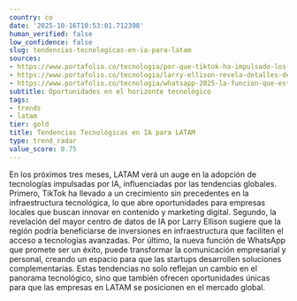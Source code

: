 ```yaml
---
country: co
date: '2025-10-16T10:53:01.712398'
human_verified: false
low_confidence: false
slug: tendencias-tecnologicas-en-ia-para-latam
sources:
- https://www.portafolio.co/tecnologia/por-que-tiktok-ha-impulsado-los-limites-de-la-infraestructura-tecnica-mundial-642247
- https://www.portafolio.co/tecnologia/larry-ellison-revela-detalles-del-mayor-centro-de-datos-de-ia-del-mundo-642154
- https://www.portafolio.co/tecnologia/whatsapp-2025-la-funcion-que-esta-destinada-a-ser-todo-un-furor-y-debe-conocer-642189
subtitle: Oportunidades en el horizonte tecnológico
tags:
- trends
- latam
tier: gold
title: Tendencias Tecnológicas en IA para LATAM
type: trend_radar
value_score: 0.75
---
```


<p>En los próximos tres meses, LATAM verá un auge en la adopción de tecnologías impulsadas por IA, influenciadas por las tendencias globales. Primero, TikTok ha llevado a un crecimiento sin precedentes en la infraestructura tecnológica, lo que abre oportunidades para empresas locales que buscan innovar en contenido y marketing digital. Segundo, la revelación del mayor centro de datos de IA por Larry Ellison sugiere que la región podría beneficiarse de inversiones en infraestructura que faciliten el acceso a tecnologías avanzadas. Por último, la nueva función de WhatsApp que promete ser un éxito, puede transformar la comunicación empresarial y personal, creando un espacio para que las startups desarrollen soluciones complementarias. Estas tendencias no solo reflejan un cambio en el panorama tecnológico, sino que también ofrecen oportunidades únicas para que las empresas en LATAM se posicionen en el mercado global.</p>